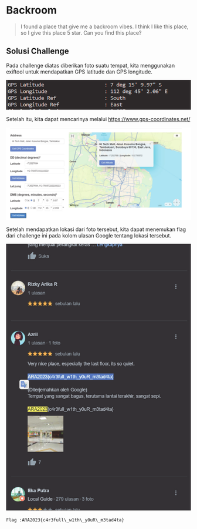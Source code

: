 # Backroom

> I found a place that give me a backroom vibes. I think I like this place, so I give this place 5 star. Can you find this place?

## Solusi Challenge

Pada challenge diatas diberikan foto suatu tempat, kita menggunakan exiftool untuk mendapatkan GPS latitude dan GPS longitude.

![](images/image-004.png)

Setelah itu, kita dapat mencarinya melalui https://www.gps-coordinates.net/

![](images/image-006.png)

Setelah mendapatkan lokasi dari foto tersebut, kita dapat menemukan flag dari challenge ini pada kolom ulasan Google tentang lokasi tersebut.

![](images/image-007.png)

```
Flag :ARA2023{c4r3full\_w1th\_y0uR\_m3tad4ta}
```
